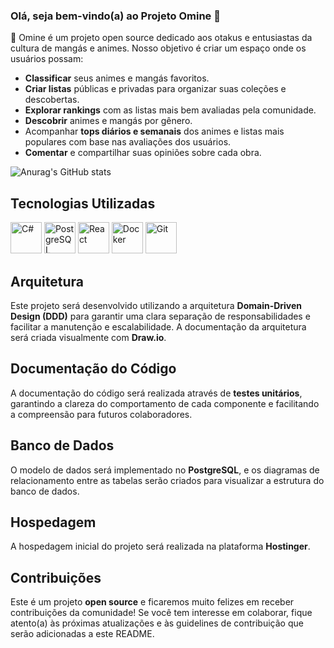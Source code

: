 ### Olá, seja bem-vindo(a) ao Projeto Omine 👋

👿 Omine é um projeto open source dedicado aos otakus e entusiastas da cultura de mangás e animes. Nosso objetivo é criar um espaço onde os usuários possam:

* **Classificar** seus animes e mangás favoritos.
* **Criar listas** públicas e privadas para organizar suas coleções e descobertas.
* **Explorar rankings** com as listas mais bem avaliadas pela comunidade.
* **Descobrir** animes e mangás por gênero.
* Acompanhar **tops diários e semanais** dos animes e listas mais populares com base nas avaliações dos usuários.
* **Comentar** e compartilhar suas opiniões sobre cada obra.

![Anurag's GitHub stats](https://github-readme-stats.vercel.app/api?username=maroongold&show_icons=true&bg_color=00000000)

## Tecnologias Utilizadas

<div display="inline">
    <img width="50" height="50" src="https://cdn.jsdelivr.net/gh/devicons/devicon@latest/icons/csharp/csharp-original.svg" alt="C#" />
    <img width="50" height="50" src="https://cdn.jsdelivr.net/gh/devicons/devicon@latest/icons/postgresql/postgresql-original-wordmark.svg" alt="PostgreSQL" />
    <img width="50" height="50" src="https://cdn.jsdelivr.net/gh/devicons/devicon@latest/icons/react/react-original-wordmark.svg" alt="React" />
    <img width="50" height="50" src="https://cdn.jsdelivr.net/gh/devicons/devicon@latest/icons/docker/docker-original-wordmark.svg" alt="Docker" />
    <img width="50" height="50" src="https://cdn.jsdelivr.net/gh/devicons/devicon@latest/icons/git/git-original-wordmark.svg" alt="Git" />
</div>

## Arquitetura

Este projeto será desenvolvido utilizando a arquitetura **Domain-Driven Design (DDD)** para garantir uma clara separação de responsabilidades e facilitar a manutenção e escalabilidade. A documentação da arquitetura será criada visualmente com **Draw.io**.

## Documentação do Código

A documentação do código será realizada através de **testes unitários**, garantindo a clareza do comportamento de cada componente e facilitando a compreensão para futuros colaboradores.

## Banco de Dados

O modelo de dados será implementado no **PostgreSQL**, e os diagramas de relacionamento entre as tabelas serão criados para visualizar a estrutura do banco de dados.

## Hospedagem

A hospedagem inicial do projeto será realizada na plataforma **Hostinger**.

## Contribuições

Este é um projeto **open source** e ficaremos muito felizes em receber contribuições da comunidade! Se você tem interesse em colaborar, fique atento(a) às próximas atualizações e às guidelines de contribuição que serão adicionadas a este README.
